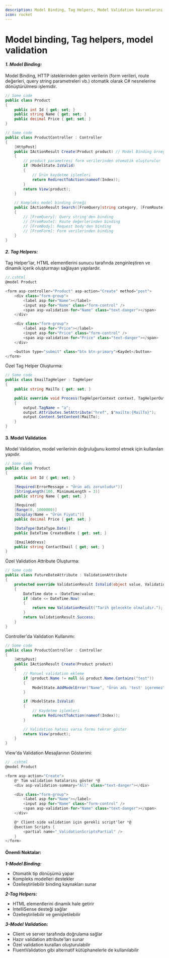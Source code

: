 ```yaml
---
description: Model Binding, Tag Helpers, Model Validation kavramlarını açıklar.
icon: rocket
---
```


# Model binding, Tag helpers, model validation

#### _1. Model Binding:_&#x20;

Model Binding, HTTP isteklerinden gelen verilerin (form verileri, route değerleri, query string parametreleri vb.) otomatik olarak C# nesnelerine dönüştürülmesi işlemidir.

```csharp
// Some code
public class Product
{
    public int Id { get; set; }
    public string Name { get; set; }
    public decimal Price { get; set; }
}
```

```csharp
// Some code
public class ProductController : Controller
{
    [HttpPost]
    public IActionResult Create(Product product) // Model Binding örneği
    {
        // product parametresi form verilerinden otomatik oluşturulur
        if (ModelState.IsValid)
        {
            // Ürün kaydetme işlemleri
            return RedirectToAction(nameof(Index));
        }
        return View(product);
    }

    // Kompleks model binding örneği
    public IActionResult Search([FromQuery]string category, [FromRoute]int page)
    {
        // [FromQuery]: Query string'den binding
        // [FromRoute]: Route değerlerinden binding
        // [FromBody]: Request body'den binding
        // [FromForm]: Form verilerinden binding
    }
}
```

#### _2. Tag Helpers:_

Tag Helper'lar, HTML elementlerini sunucu tarafında zenginleştiren ve dinamik içerik oluşturmayı sağlayan yapılardır.

```csharp
//.cshtml
@model Product

<form asp-controller="Product" asp-action="Create" method="post">
    <div class="form-group">
        <label asp-for="Name"></label>
        <input asp-for="Name" class="form-control" />
        <span asp-validation-for="Name" class="text-danger"></span>
    </div>

    <div class="form-group">
        <label asp-for="Price"></label>
        <input asp-for="Price" class="form-control" />
        <span asp-validation-for="Price" class="text-danger"></span>
    </div>

    <button type="submit" class="btn btn-primary">Kaydet</button>
</form>
```

Özel Tag Helper Oluşturma:

```csharp
// Some code
public class EmailTagHelper : TagHelper
{
    public string MailTo { get; set; }

    public override void Process(TagHelperContext context, TagHelperOutput output)
    {
        output.TagName = "a";
        output.Attributes.SetAttribute("href", $"mailto:{MailTo}");
        output.Content.SetContent(MailTo);
    }
}
```

#### 3. Model Validation

Model Validation, model verilerinin doğruluğunu kontrol etmek için kullanılan yapıdır.

```csharp
// Some code
public class Product
{
    public int Id { get; set; }

    [Required(ErrorMessage = "Ürün adı zorunludur")]
    [StringLength(100, MinimumLength = 3)]
    public string Name { get; set; }

    [Required]
    [Range(0, 1000000)]
    [Display(Name = "Ürün Fiyatı")]
    public decimal Price { get; set; }

    [DataType(DataType.Date)]
    public DateTime CreatedDate { get; set; }

    [EmailAddress]
    public string ContactEmail { get; set; }
}
```

Özel Validation Attribute Oluşturma:

```csharp
// Some code
public class FutureDateAttribute : ValidationAttribute
{
    protected override ValidationResult IsValid(object value, ValidationContext validationContext)
    {
        DateTime date = (DateTime)value;
        if (date <= DateTime.Now)
        {
            return new ValidationResult("Tarih gelecekte olmalıdır.");
        }
        return ValidationResult.Success;
    }
}
```

Controller'da Validation Kullanımı:

```csharp
// Some code
public class ProductController : Controller
{
    [HttpPost]
    public IActionResult Create(Product product)
    {
        // Manuel validation ekleme
        if (product.Name != null && product.Name.Contains("test"))
        {
            ModelState.AddModelError("Name", "Ürün adı 'test' içeremez");
        }

        if (ModelState.IsValid)
        {
            // Kaydetme işlemleri
            return RedirectToAction(nameof(Index));
        }

        // Validation hatası varsa formu tekrar göster
        return View(product);
    }
}
```

View'da Validation Mesajlarının Gösterimi:

```csharp
// .cshtml
@model Product

<form asp-action="Create">
    @* Tüm validation hatalarını göster *@
    <div asp-validation-summary="All" class="text-danger"></div>

    <div class="form-group">
        <label asp-for="Name"></label>
        <input asp-for="Name" class="form-control" />
        <span asp-validation-for="Name" class="text-danger"></span>
    </div>

    @* Client-side validation için gerekli script'ler *@
    @section Scripts {
        <partial name="_ValidationScriptsPartial" />
    }
</form>
```

#### Önemli Noktalar:

_**1-Model Binding:**_

* Otomatik tip dönüşümü yapar
* Kompleks modelleri destekler
* Özelleştirilebilir binding kaynakları sunar

_**2-Tag Helpers:**_

* HTML elementlerini dinamik hale getirir
* IntelliSense desteği sağlar
* Özelleştirilebilir ve genişletilebilir

_**3-Model Validation:**_

* Client ve server tarafında doğrulama sağlar
* Hazır validation attribute'ları sunar
* Özel validation kuralları oluşturulabilir
* FluentValidation gibi alternatif kütüphanelerle de kullanılabilir
